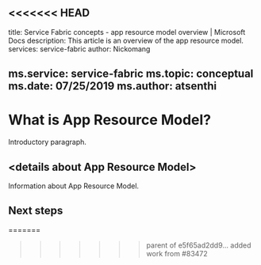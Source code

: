 <<<<<<< HEAD
---
title: Service Fabric concepts - app resource model overview | Microsoft Docs
description: This article is an overview of the app resource model.
services: service-fabric
author: Nickomang 

ms.service: service-fabric
ms.topic: conceptual 
ms.date: 07/25/2019
ms.author: atsenthi 
---

# What is App Resource Model?

Introductory paragraph.

## \<details about App Resource Model\>

Information about App Resource Model.

## Next steps
=======
>>>>>>> parent of e5f65ad2dd9... added work from #83472
